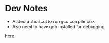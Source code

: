 # Dev Notes
- Added a shortcut to run gcc compile task
- Also need to have gdb installed for debugging

[here](https://code.visualstudio.com/docs/cpp/config-linux#_prerequisites)
